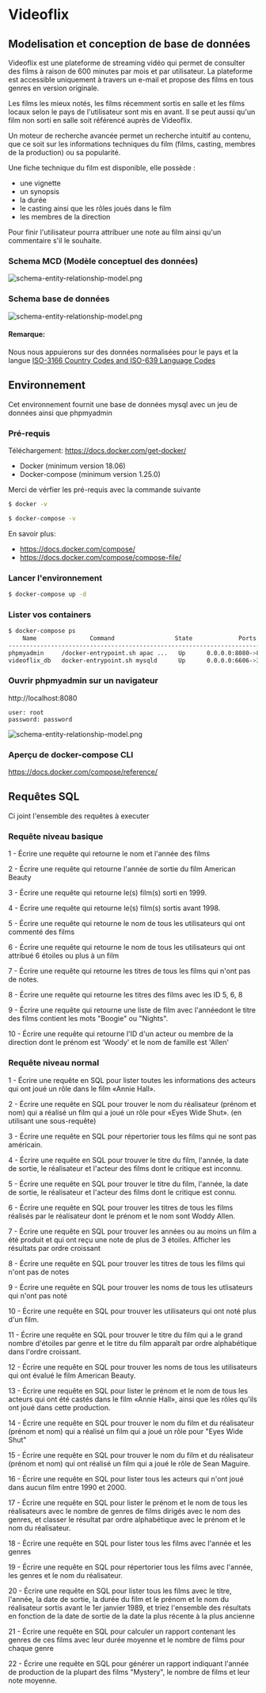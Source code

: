 # Videoflix

##  Modelisation et conception de base de données

Videoflix est une plateforme de streaming vidéo qui permet de consulter des films à raison de 600 minutes par mois et par utilisateur.
La plateforme est accessible uniquement à travers un e-mail et propose des films en tous genres en version originale.

Les films les mieux notés, les films récemment sortis en salle et les films locaux selon le pays de l'utilisateur sont mis en avant. 
Il se peut aussi qu'un film non sorti en salle soit référencé auprès de Videoflix.

Un moteur de recherche avancée permet un recherche intuitif au contenu, que ce soit sur les informations techniques du film (films, casting, membres de la production) ou sa popularité.

Une fiche technique du film est disponible, elle possède :
* une vignette
* un synopsis
* la durée
* le casting ainsi que les rôles joués dans le film
* les membres de la direction

Pour finir l'utilisateur pourra attribuer une note au film ainsi qu'un commentaire s'il le souhaite.

### Schema MCD (Modèle conceptuel des données)
![schema-entity-relationship-model.png](schema-entity-relationship-model.png)

### Schema base de données 
![schema-entity-relationship-model.png](schema-database.png)

#### Remarque: 
Nous nous appuierons sur des données normalisées pour le pays et la langue 
[ISO-3166 Country Codes and ISO-639 Language Codes](https://docs.oracle.com/cd/E13214_01/wli/docs92/xref/xqisocodes.html)


## Environnement

Cet environnement fournit une base de données mysql avec un jeu de données ainsi que phpmyadmin

### Pré-requis

Téléchargement: https://docs.docker.com/get-docker/

* Docker (minimum version 18.06)
* Docker-compose (minimum version 1.25.0)

Merci de vérfier les pré-requis avec la commande suivante

```bash
$ docker -v
``` 

```bash
$ docker-compose -v
``` 
En savoir plus:
* https://docs.docker.com/compose/
* https://docs.docker.com/compose/compose-file/


### Lancer l'environnement

```bash
$ docker-compose up -d
```

### Lister vos containers

```bash
$ docker-compose ps
    Name               Command                 State             Ports
---------------------------------------------------------------------------------------------
phpmyadmin     /docker-entrypoint.sh apac ...   Up      0.0.0.0:8080->80/tcp
videoflix_db   docker-entrypoint.sh mysqld      Up      0.0.0.0:6606->3306/tcp, 33060/tcp
```

### Ouvrir phpmyadmin sur un navigateur
http://localhost:8080

```
user: root
password: password
``` 

![schema-entity-relationship-model.png](phpmyadmin.png)

### Aperçu de docker-compose CLI
https://docs.docker.com/compose/reference/


## Requêtes SQL
Ci joint l'ensemble des requêtes à executer

### Requête niveau basique

1 - Écrire une requête qui retourne le nom et l'année des films

2 - Écrire une requête qui retourne l'année de sortie du film American Beauty

3 - Écrire une requête qui retourne le(s) film(s) sorti en 1999.

4 - Écrire une requête qui retourne le(s) film(s) sortis avant 1998.

5 - Écrire une requête qui retourne le nom de tous les utilisateurs qui ont commenté des films

6 - Écrire une requête qui retourne le nom de tous les utilisateurs qui ont attribué 6 étoiles ou plus à un film

7 - Écrire une requête qui retourne les titres de tous les films qui n'ont pas de notes.

8 - Écrire une requête qui retourne les titres des films avec les ID 5, 6, 8

9 - Écrire une requête qui retourne une liste de film avec l'annéedont le titre des films contient les mots "Boogie" ou "Nights".

10 - Écrire une requête qui retourne l'ID d'un acteur ou membre de la direction dont le prénom est 'Woody' et le nom de famille est 'Allen'

### Requête niveau normal

1 - Écrire une requête en SQL pour lister toutes les informations des acteurs qui ont joué un rôle dans le film «Annie Hall».

2 - Écrire une requête en SQL pour trouver le nom du réalisateur (prénom et nom) qui a réalisé un film qui a joué un rôle pour «Eyes Wide Shut». (en utilisant une sous-requête)

3 - Écrire une requête en SQL pour répertorier tous les films qui ne sont pas américain.

4 - Écrire une requête en SQL pour trouver le titre du film, l'année, la date de sortie, le réalisateur et l'acteur des films dont le critique est inconnu.

5 - Écrire une requête en SQL pour trouver le titre du film, l'année, la date de sortie, le réalisateur et l'acteur des films dont le critique est connu.

6 - Écrire une requête en SQL pour trouver les titres de tous les films réalisés par le réalisateur dont le prénom et le nom sont Woddy Allen.

7 - Écrire une requête en SQL pour trouver les années ou au moins un film a été produit et qui ont reçu une note de plus de 3 étoiles. Afficher les résultats par ordre croissant

8 - Écrire une requête en SQL pour trouver les titres de tous les films qui n'ont pas de notes

9 - Écrire une requête en SQL pour trouver les noms de tous les utlisateurs qui n'ont pas noté

10 - Écrire une requête en SQL pour trouver les utilisateurs qui ont noté plus d'un film.

11 - Écrire une requête en SQL pour trouver le titre du film qui a le grand nombre d'étoiles par genre et le titre du film apparaît par ordre alphabétique dans l'ordre croissant.

12 - Écrire une requête en SQL pour trouver les noms de tous les utilisateurs qui ont évalué le film American Beauty.

13 - Écrire une requête en SQL pour lister le prénom et le nom de tous les acteurs qui ont été castés dans le film «Annie Hall», ainsi que les rôles qu'ils ont joué dans cette production.

14 - Écrire une requête en SQL pour trouver le nom du film et du réalisateur (prénom et nom) qui a réalisé un film qui a joué un rôle pour "Eyes Wide Shut"

15 - Écrire une requête en SQL pour trouver le nom du film et du réalisateur (prénom et nom) qui ont réalisé un film qui a joué le rôle de Sean Maguire.

16 - Écrire une requête en SQL pour lister tous les acteurs qui n'ont joué dans aucun film entre 1990 et 2000.

17 - Écrire une requête en SQL pour lister le prénom et le nom de tous les réalisateurs avec le nombre de genres de films dirigés avec le nom des genres, et classer le résultat par ordre alphabétique avec le prénom et le nom du réalisateur.

18 - Écrire une requête en SQL pour lister tous les films avec l'année et les genres

19 - Écrire une requête en SQL pour répertorier tous les films avec l'année, les genres et le nom du réalisateur.

20 - Écrire une requête en SQL pour lister tous les films avec le titre, l'année, la date de sortie, la durée du film et le prénom et le nom du réalisateur sortis avant le 1er janvier 1989, et triez l'ensemble des résultats en fonction de la date de sortie de la date la plus récente à la plus ancienne

21 - Écrire une requête en SQL pour calculer un rapport contenant les genres de ces films avec leur durée moyenne et le nombre de films pour chaque genre

22 - Écrire une requête en SQL pour générer un rapport indiquant l'année de production de la plupart des films "Mystery", le nombre de films et leur note moyenne.




